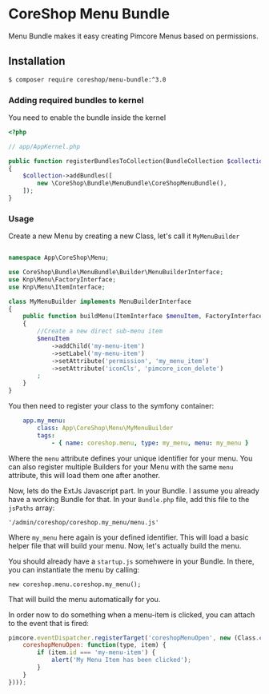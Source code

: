 # CoreShop Menu Bundle

Menu Bundle makes it easy creating Pimcore Menus based on permissions.

## Installation
```bash
$ composer require coreshop/menu-bundle:^3.0
```

### Adding required bundles to kernel
You need to enable the bundle inside the kernel

```php
<?php

// app/AppKernel.php

public function registerBundlesToCollection(BundleCollection $collection)
{
    $collection->addBundles([
        new \CoreShop\Bundle\MenuBundle\CoreShopMenuBundle(),
    ]);
}
```

### Usage

Create a new Menu by creating a new Class, let's call it `MyMenuBuilder`

```php

namespace App\CoreShop\Menu;

use CoreShop\Bundle\MenuBundle\Builder\MenuBuilderInterface;
use Knp\Menu\FactoryInterface;
use Knp\Menu\ItemInterface;

class MyMenuBuilder implements MenuBuilderInterface
{
    public function buildMenu(ItemInterface $menuItem, FactoryInterface $factory, string $type) 
    {
        //Create a new direct sub-menu item
        $menuItem
            ->addChild('my-menu-item')
            ->setLabel('my-menu-item')
            ->setAttribute('permission', 'my_menu_item')
            ->setAttribute('iconCls', 'pimcore_icon_delete')
        ;
    }
}
```

You then need to register your class to the symfony container:

```yml 
    app.my_menu:
        class: App\CoreShop\Menu\MyMenuBuilder
        tags:
            - { name: coreshop.menu, type: my_menu, menu: my_menu }

```

Where the `menu` attribute defines your unique identifier for your menu. You can also register multiple Builders
for your Menu with the same `menu` attribute, this will load them one after another.

Now, lets do the ExtJs Javascript part. In your Bundle. I assume you already have a working Bundle for that. In your
`Bundle.php` file, add this file to the `jsPaths` array:

```
'/admin/coreshop/coreshop.my_menu/menu.js'
```

Where `my_menu` here again is your defined identifier. This will load a basic helper file that will build your menu.
Now, let's actually build the menu.

You should already have a `startup.js` somehwere in your Bundle. In there, you can instantiate the menu by calling:

```
new coreshop.menu.coreshop.my_menu();
```

That will build the menu automatically for you.

In order now to do something when a menu-item is clicked, you can attach to the event that is fired:

```javascript
pimcore.eventDispatcher.registerTarget('coreshopMenuOpen', new (Class.create({
    coreshopMenuOpen: function(type, item) {
        if (item.id === 'my-menu-item') {
            alert('My Menu Item has been clicked');
        }
    }
})));
```
